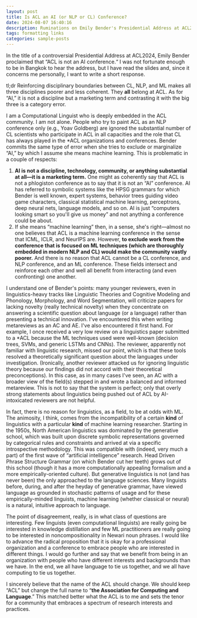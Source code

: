 ```yaml
---
layout: post
title: Is ACL an AI (or NLP or CL) Conference?
date: 2024-08-07 16:40:16
description: Ruminations on Emily Bender's Presidential Address at ACL2024
tags: formatting links
categories: sample-posts
---
```


[](/assets/img/acl_is_not_ai_conference.jpg)

In the title of a controversial Presidential Address at ACL2024, Emily Bender proclaimed that “ACL is not an AI conference.“ I was not fortunate enough to be in Bangkok to hear the address, but I have read the slides and, since it concerns me personally, I want to write a short response.

tl;dr Reinforcing disciplinary boundaries between CL, NLP, and ML makes all three disciplines poorer and less coherent. They **all** belong at ACL. As for “AI,” it is not a discipline but a marketing term and contrasting it with the big three is a category error.

I am a Computational Linguist who is deeply embedded in the ACL community. I am not alone. People who try to paint ACL as an NLP conference only (e.g., Yoav Goldberg) are ignored the substantial number of CL scientists who participate in ACL in all capacities and the role that CL has always played in the *ACL organizations and conferences. Bender commits the same type of error when she tries to exclude or marginalize “AI,” by which I assume she means machine learning. This is problematic in a couple of respects:

1. **AI is not a discipline, technology, community, or anything substantial at all—it is a marketing term.** One might as coherently say that ACL is not a phlogiston conference as to say that it is not an “AI” conference. AI has referred to symbolic systems like the HPSG grammars for which Bender is well known, expert systems, behavior trees guiding video game characters, classical statistical machine learning, perceptrons, deep neural nets, language models, and so on. AI is just “computers looking smart so you'll give us money” and not anything a conference could be about.
2. If she means “machine learning” then, in a sense, she's right—almost no one believes that ACL is a machine learning conference in the sense that ICML, ICLR, and NeurIPS are. However, **to exclude work from the conference that is focused on ML techniques (which are thoroughly embedded in modern NLP and CL) would make the community vastly poorer.** And there is no reason that ACL cannot be a CL conference, and NLP conference, and an ML conference. These fields intersect and reinforce each other and well all benefit from interacting (and even confronting) one another.

I understand one of Bender's points: many younger reviewers, even in linguistics-heavy tracks like Linguistic Theories and Cognitive Modeling and Phonology, Morphology, and Word Segmentation, will criticize papers for lacking novelty (really technical novelty) when they concentrate on answering a scientific question about language (or a language) rather than presenting a technical innovation. I've encountered this when writing metareviews as an AC and AE. I've also encountered it first hand. For example, I once received a very low review on a linguistics paper submitted to a *ACL because the ML techniques used were well-known (decision trees, SVMs, and generic LSTMs and CNNs). The reviewer, apparently not familiar with linguistic research, missed our point, which is that these tools resolved a theoretically significant question about the languages under investigation. (Ironically, another reviewer attacked us for ignoring linguistic theory because our findings did not accord with their theoretical preconceptions). In this case, as in many cases I've seen, an AC with a broader view of the field(s) stepped in and wrote a balanced and informed metareview. This is not to say that the system is perfect; only that overly strong statements about linguistics being pushed out of ACL by AI-intoxicated reviewers are not helpful.

In fact, there is no reason for linguistics, as a field, to be at odds with ML. The animosity, I think, comes from the incompatibility of a certain **kind** of linguistics with a particular **kind** of machine learning researcher. Starting in the 1950s, North American linguistics was dominated by the generative school, which was built upon discrete symbolic representations governed by categorical rules and constraints and arrived at via a specific introspective methodology. This was compatible with (indeed, very much a part) of the first wave of “artificial intelligence” research. Head Driven Phrase Structure Grammar (on which Bender cut her teeth) grows out of this school (though it has a more computationally appealing formalism and a more empirically-oriented culture). But generative linguistics is not (and has never been) the only approached to the language sciences. Many linguists before, during, and after the heyday of generative grammar, have viewed language as grounded in stochastic patterns of usage and for these empirically-minded linguists, machine learning (whether classical or neural) is a natural, intuitive approach to language.

The point of disagreement, really, is in what class of questions are interesting. Few linguists (even computational linguists) are really going be interested in knowledge distillation and few ML practitioners are really going to be interested in noncompositionality in Newari noun phrases. I would like to advance the radical proposition that it is okay for a professional organization and a conference to embrace people who are interested in different things. I would go further and say that we benefit from being in an organization with people who have different interests and backgrounds than we have. In the end, we all have language to tie us together, and we all have computing to tie us together.

I sincerely believe that the name of the ACL should change. We should keep “ACL” but change the full name to “**the Association for Computing and Language**.” This matched better what the ACL is to me and sets the tenor for a community that embraces a spectrum of research interests and practices.